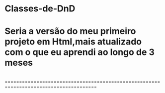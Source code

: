 # Classes-de-DnD
Seria a versão do meu primeiro projeto em Html,mais atualizado com o que eu aprendi ao longo de 3 meses
======================================================================================
<br>
======================================================================================
